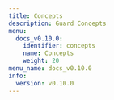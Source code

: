 ```yaml
---
title: Concepts
description: Guard Concepts
menu:
  docs_v0.10.0:
    identifier: concepts
    name: Concepts
    weight: 20
menu_name: docs_v0.10.0
info:
  version: v0.10.0
---
```


